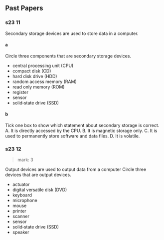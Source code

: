 ## Past Papers
### s23 11

Secondary storage devices are used to store data in a computer.

#### a
Circle three components that are secondary storage devices.
- central processing unit (CPU)
- compact disk (CD)
- hard disk drive (HDD) 
- random access memory (RAM) 
- read only memory (ROM)
- register
- sensor 
- solid‑state drive (SSD)

#### b
Tick one box to show which statement about secondary storage is correct.
A. It is directly accessed by the CPU.
B. It is magnetic storage only.
C. It is used to permanently store software and data files.
D. It is volatile.


### s23 12
> mark: 3

Output devices are used to output data from a computer
Circle three devices that are output devices.

- actuator 
- digital versatile disk (DVD) 
- keyboard
- microphone 
- mouse 
- printer 
- scanner
- sensor 
- solid‑state drive (SSD) 
- speaker